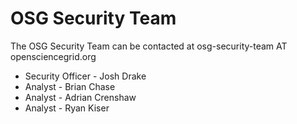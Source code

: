 # OSG Security Team

The OSG Security Team can be contacted at osg-security-team AT opensciencegrid.org

- Security Officer - Josh Drake
- Analyst - Brian Chase
- Analyst - Adrian Crenshaw
- Analyst - Ryan Kiser
